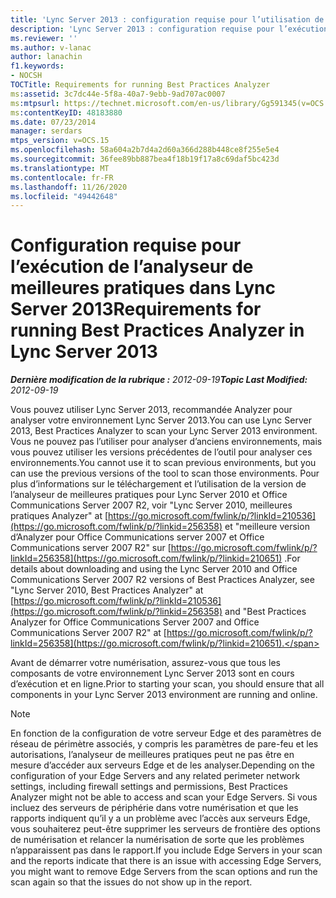 ```yaml
---
title: 'Lync Server 2013 : configuration requise pour l’utilisation de l’analyseur de meilleures pratiques'
description: 'Lync Server 2013 : configuration requise pour l’exécution de l’analyseur de recommandations.'
ms.reviewer: ''
ms.author: v-lanac
author: lanachin
f1.keywords:
- NOCSH
TOCTitle: Requirements for running Best Practices Analyzer
ms:assetid: 3c7dc44e-5f8a-40a7-9ebb-9ad707ac0007
ms:mtpsurl: https://technet.microsoft.com/en-us/library/Gg591345(v=OCS.15)
ms:contentKeyID: 48183880
ms.date: 07/23/2014
manager: serdars
mtps_version: v=OCS.15
ms.openlocfilehash: 58a604a2b7d4a2d60a366d288b448ce8f255e5e4
ms.sourcegitcommit: 36fee89bb887bea4f18b19f17a8c69daf5bc423d
ms.translationtype: MT
ms.contentlocale: fr-FR
ms.lasthandoff: 11/26/2020
ms.locfileid: "49442648"
---
```

# <a name="requirements-for-running-best-practices-analyzer-in-lync-server-2013"></a><span data-ttu-id="66b24-103">Configuration requise pour l’exécution de l’analyseur de meilleures pratiques dans Lync Server 2013</span><span class="sxs-lookup"><span data-stu-id="66b24-103">Requirements for running Best Practices Analyzer in Lync Server 2013</span></span>

<div data-xmlns="http://www.w3.org/1999/xhtml">

<div class="topic" data-xmlns="http://www.w3.org/1999/xhtml" data-msxsl="urn:schemas-microsoft-com:xslt" data-cs="https://msdn.microsoft.com/">

<div data-asp="https://msdn2.microsoft.com/asp">



</div>

<div id="mainSection">

<div id="mainBody"><span data-ttu-id="66b24-104">

<span> </span></span><span class="sxs-lookup"><span data-stu-id="66b24-104">

<span> </span></span></span>

<span data-ttu-id="66b24-105">_**Dernière modification de la rubrique :** 2012-09-19_</span><span class="sxs-lookup"><span data-stu-id="66b24-105">_**Topic Last Modified:** 2012-09-19_</span></span>

<span data-ttu-id="66b24-106">Vous pouvez utiliser Lync Server 2013, recommandée Analyzer pour analyser votre environnement Lync Server 2013.</span><span class="sxs-lookup"><span data-stu-id="66b24-106">You can use Lync Server 2013, Best Practices Analyzer to scan your Lync Server 2013 environment.</span></span> <span data-ttu-id="66b24-107">Vous ne pouvez pas l’utiliser pour analyser d’anciens environnements, mais vous pouvez utiliser les versions précédentes de l’outil pour analyser ces environnements.</span><span class="sxs-lookup"><span data-stu-id="66b24-107">You cannot use it to scan previous environments, but you can use the previous versions of the tool to scan those environments.</span></span> <span data-ttu-id="66b24-108">Pour plus d’informations sur le téléchargement et l’utilisation de la version de l’analyseur de meilleures pratiques pour Lync Server 2010 et Office Communications Server 2007 R2, voir "Lync Server 2010, meilleures pratiques Analyzer" at [https://go.microsoft.com/fwlink/p/?linkId=210536](https://go.microsoft.com/fwlink/p/?linkid=256358) et "meilleure version d’Analyzer pour Office Communications server 2007 et Office Communications server 2007 R2" sur [https://go.microsoft.com/fwlink/p/?linkId=256358](https://go.microsoft.com/fwlink/p/?linkid=210651) .</span><span class="sxs-lookup"><span data-stu-id="66b24-108">For details about downloading and using the Lync Server 2010 and Office Communications Server 2007 R2 versions of Best Practices Analyzer, see "Lync Server 2010, Best Practices Analyzer" at [https://go.microsoft.com/fwlink/p/?linkId=210536](https://go.microsoft.com/fwlink/p/?linkid=256358) and "Best Practices Analyzer for Office Communications Server 2007 and Office Communications Server 2007 R2" at [https://go.microsoft.com/fwlink/p/?linkId=256358](https://go.microsoft.com/fwlink/p/?linkid=210651).</span></span>

<span data-ttu-id="66b24-109">Avant de démarrer votre numérisation, assurez-vous que tous les composants de votre environnement Lync Server 2013 sont en cours d’exécution et en ligne.</span><span class="sxs-lookup"><span data-stu-id="66b24-109">Prior to starting your scan, you should ensure that all components in your Lync Server 2013 environment are running and online.</span></span>

<div>


> [!NOTE]  
> <span data-ttu-id="66b24-110">En fonction de la configuration de votre serveur Edge et des paramètres de réseau de périmètre associés, y compris les paramètres de pare-feu et les autorisations, l’analyseur de meilleures pratiques peut ne pas être en mesure d’accéder aux serveurs Edge et de les analyser.</span><span class="sxs-lookup"><span data-stu-id="66b24-110">Depending on the configuration of your Edge Servers and any related perimeter network settings, including firewall settings and permissions, Best Practices Analyzer might not be able to access and scan your Edge Servers.</span></span> <span data-ttu-id="66b24-111">Si vous incluez des serveurs de périphérie dans votre numérisation et que les rapports indiquent qu’il y a un problème avec l’accès aux serveurs Edge, vous souhaiterez peut-être supprimer les serveurs de frontière des options de numérisation et relancer la numérisation de sorte que les problèmes n’apparaissent pas dans le rapport.</span><span class="sxs-lookup"><span data-stu-id="66b24-111">If you include Edge Servers in your scan and the reports indicate that there is an issue with accessing Edge Servers, you might want to remove Edge Servers from the scan options and run the scan again so that the issues do not show up in the report.</span></span>



<span data-ttu-id="66b24-112"></div>

</div>

<span> </span>

</div>

</div>

</span><span class="sxs-lookup"><span data-stu-id="66b24-112"></div>

</div>

<span> </span>

</div>

</div>

</span></span></div>

